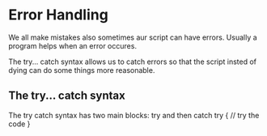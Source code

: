 # Error Handling

We all make mistakes also sometimes aur script can have errors. Usually a program helps when an error occures.

The try... catch syntax allows us to catch errors so that the script insted of dying can do some things more reasonable.

## The try... catch syntax 
The try catch syntax has two main blocks: 
try and then catch 
try {
    // try the code 
}
 